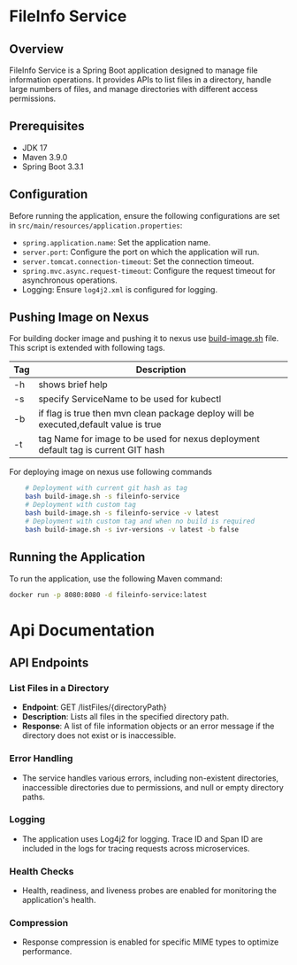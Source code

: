 # FileInfo Service

## Overview
FileInfo Service is a Spring Boot application designed to manage file information operations. It provides APIs to list files in a directory, handle large numbers of files, and manage directories with different access permissions.

## Prerequisites
- JDK 17
- Maven 3.9.0
- Spring Boot 3.3.1

## Configuration
Before running the application, ensure the following configurations are set in `src/main/resources/application.properties`:

- `spring.application.name`: Set the application name.
- `server.port`: Configure the port on which the application will run.
- `server.tomcat.connection-timeout`: Set the connection timeout.
- `spring.mvc.async.request-timeout`: Configure the request timeout for asynchronous operations.
- Logging: Ensure `log4j2.xml` is configured for logging.

## Pushing Image on Nexus

For building docker image and pushing it to nexus use [build-image.sh](build-image.sh) file.
This script is extended with following tags.

| Tag | Description                                                                          |
|-----|--------------------------------------------------------------------------------------|
| -h  | shows brief help                                                                     |
| -s  | specify ServiceName to be used for kubectl                                           |
| -b  | if flag is true then mvn clean package deploy will be executed,default value is true |
| -t  | tag Name for image to be used for nexus deployment default tag is current GIT hash   |


For deploying image on nexus use following commands
```sh
    # Deployment with current git hash as tag
    bash build-image.sh -s fileinfo-service
    # Deployment with custom tag
    bash build-image.sh -s fileinfo-service -v latest
    # Deployment with custom tag and when no build is required
    bash build-image.sh -s ivr-versions -v latest -b false
```


## Running the Application
To run the application, use the following Maven command:
```bash
docker run -p 8080:8080 -d fileinfo-service:latest
```

# Api Documentation

## API Endpoints

### List Files in a Directory
* **Endpoint**: GET /listFiles/{directoryPath}
* **Description**: Lists all files in the specified directory path.
* **Response**: A list of file information objects or an error message if the directory does not exist or is inaccessible.

### Error Handling
* The service handles various errors, including non-existent directories, inaccessible directories due to permissions, and null or empty directory paths.

### Logging
* The application uses Log4j2 for logging. Trace ID and Span ID are included in the logs for tracing requests across microservices.

### Health Checks
* Health, readiness, and liveness probes are enabled for monitoring the application's health.

### Compression
* Response compression is enabled for specific MIME types to optimize performance.